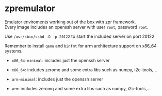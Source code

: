 # zpremulator
Emulator enviroments working out of the box with zpr framework.  
Every image includes an openssh server with user `root`, password `root`.

Use `/usr/sbin/sshd -D -p 20122` to start the included server on port 20122


Remember to install `qemu` and `binfmt` for arm architecture support on x86_64 systems.

- `x86_64-minimal`: includes just the openssh server
- `x86_64`: includes zeromq and some extra libs such as numpy, i2c-tools,...

- `arm-minimal`: includes just the openssh server
- `arm`: includes zeromq and some extra libs such as numpy, i2c-tools,...